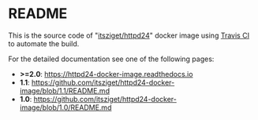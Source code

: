 # README

This is the source code of "[itsziget/httpd24](https://hub.docker.com/r/itsziget/httpd24/)" docker image using [Travis CI](https://travis-ci.org) to automate the build.

For the detailed documentation see one of the following pages:

* **\>=2.0**: https://httpd24-docker-image.readthedocs.io
* **1.1**:  https://github.com/itsziget/httpd24-docker-image/blob/1.1/README.md
* **1.0**: https://github.com/itsziget/httpd24-docker-image/blob/1.0/README.md